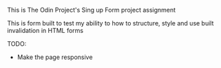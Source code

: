 This is The Odin Project's Sing up Form project assignment

This is form built to test my ability to how to structure, 
style and use built invalidation in HTML forms

TODO:
- Make the page responsive
